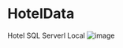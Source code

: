 # HotelData
Hotel SQL Serverl Local
![image](https://user-images.githubusercontent.com/122791618/212744731-030ac8eb-bdf0-4827-8bab-1e4ce212e4fd.png)
